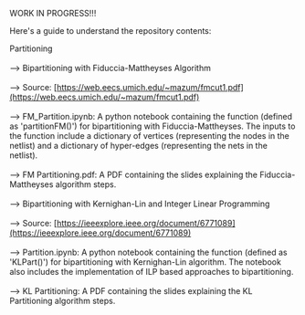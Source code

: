 WORK IN PROGRESS!!!

Here's a guide to understand the repository contents:

Partitioning<br>  
  --> Bipartitioning with Fiduccia-Mattheyses Algorithm<br>  
      --> Source: [https://web.eecs.umich.edu/~mazum/fmcut1.pdf](https://web.eecs.umich.edu/~mazum/fmcut1.pdf)<br>  
      --> FM_Partition.ipynb: A python notebook containing the function (defined as 'partitionFM()') for bipartitioning with Fiduccia-Mattheyses. The inputs to the function include a dictionary of vertices (representing the nodes in the netlist) and a dictionary of hyper-edges (representing the nets in the netlist).<br>  
      --> FM Partitioning.pdf: A PDF containing the slides explaining the Fiduccia-Mattheyses algorithm steps.<br>  
  --> Bipartitioning with Kernighan-Lin and Integer Linear Programming<br>  
      --> Source: [https://ieeexplore.ieee.org/document/6771089](https://ieeexplore.ieee.org/document/6771089)<br>  
      --> Partition.ipynb: A python notebook containing the function (defined as 'KLPart()') for bipartitioning with Kernighan-Lin algorithm. The notebook also includes the implementation of ILP based approaches to bipartitioning.<br>  
      --> KL Partitioning: A PDF containing the slides explaining the KL Partitioning algorithm steps.<br>  
